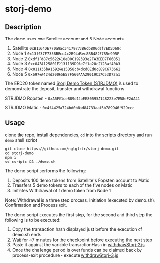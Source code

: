 # storj-demo

## Description

The demo uses one Satellite account and 5 Node accounts

1. Satellite    `0xB1364DE770a9ac34179773B6cbB06d0f7ED5D68c`
2. Node 1   `0x13f037F7358BBcc4c2B94d8ec8BB4828785e995F`
3. Node 2   `0xdf1Fd87c5622610eD0C192393e2FA3DED7F66051`
4. Node 3   `0xc047A125801E2131139D98e7f1a20c2128af40A3`
5. Node 4   `0x011435bA15926e15D58cb4dcd0Ed0c889C673662`
6. Node 5   `0x697eA424d20065E57F560AAA29019C37C53D72a1`

The ERC20 token named [Storj Demo Token (STRJDMO)](/contracts/storj-demo-token.sol) is used to demonstrate the deposit, transfer and withdrawal functions

STRJDMO Ropsten - `0xA5FE1ceB89d13bEE80595A148223e7E58eF2dA41`

STRJDMO Matic - `0x4f4425a724bd0b8ad84733aa15b789946f929ccc` 


## Usage

clone the repo, install dependencies, `cd` into the scripts directory and run `demo` shell script

```
git clone https://github.com/nglglhtr/storj-demo.git
cd storj-demo
npm i
cd scripts && ./demo.sh
```

The demo script performs the following:

1. Deposits 100 demo tokens from Satellite's Ropsten account to Matic
2. Transfers 5 demo tokens to each of the five nodes on Matic
3. Initiates Withdrawal of 1 demo token from Node 1 

Note: Withdrawal is a three step process, Initiation (executed by demo.sh), Confirmation and Process exit.

The demo script executes the first step, for the second and third step the following is to be executed:

1. Copy the transaction hash displayed just before the execution of demo.sh ends
2. Wait for ~7 minutes for the checkpoint before executing the next step
3. Paste it against the variable transactionHash in [withdrawStorj-2.js](/scripts/withdrawStorj-2.js)
4. Once the challenge period is over funds can be claimed back by process-exit procedure - execute [withdrawStorj-3.js](/scripts/withdrawStorj-3.js)
